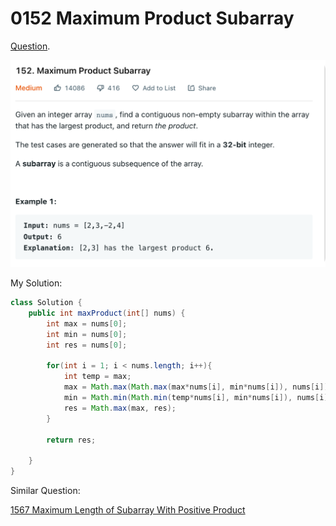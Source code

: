 # 0152 Maximum Product Subarray

[Question](https://leetcode.com/problems/maximum-product-subarray/).&#x20;

![](<../.gitbook/assets/image (2) (6) (1).png>)



My Solution:

```java
class Solution {
    public int maxProduct(int[] nums) {
        int max = nums[0];
        int min = nums[0];
        int res = nums[0];
        
        for(int i = 1; i < nums.length; i++){
            int temp = max;
            max = Math.max(Math.max(max*nums[i], min*nums[i]), nums[i]);
            min = Math.min(Math.min(temp*nums[i], min*nums[i]), nums[i]);
            res = Math.max(max, res);
        }
        
        return res;
        
    }
}
```



Similar Question:&#x20;

[1567 Maximum Length of Subarray With Positive Product](https://yuyang-zhang.gitbook.io/my-leetcode/dynamic-programming/1567-maximum-length-of-subarray-with-positive-product)


